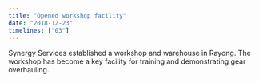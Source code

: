 ```yaml
---
title: "Opened workshop facility"
date: "2018-12-23"
timelines: ["03"]
---
```

Synergy Services established a workshop and warehouse in Rayong. The workshop has become a key facility for training and demonstrating gear overhauling.

